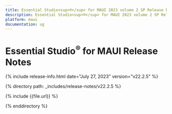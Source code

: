 ```yaml
---
title: Essential Studio<sup>®</sup> for MAUI 2023 volume 2 SP Release Release Notes  
description: Essential Studio<sup>®</sup> for MAUI 2023 volume 2 SP Release Release Notes  
platform: maui
documentation: ug
---
```


# Essential Studio<sup>®</sup> for MAUI  Release Notes  

{% include release-info.html date="July 27, 2023"  version="v22.2.5" %} 

{% directory path: _includes/release-notes/v22.2.5 %}

{% include {{file.url}} %}

{% enddirectory %}